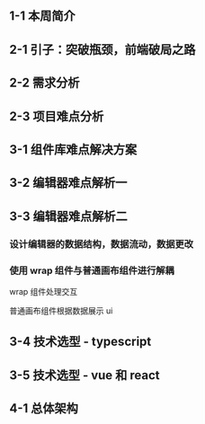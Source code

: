 ## 1-1 本周简介
## 2-1 引子：突破瓶颈，前端破局之路
## 2-2 需求分析
## 2-3 项目难点分析
## 3-1 组件库难点解决方案
## 3-2 编辑器难点解析一
## 3-3 编辑器难点解析二

### 设计编辑器的数据结构，数据流动，数据更改

### 使用 wrap 组件与普通画布组件进行解耦

wrap 组件处理交互

普通画布组件根据数据展示 ui

## 3-4 技术选型 - typescript

## 3-5 技术选型 - vue 和 react

## 4-1 总体架构



